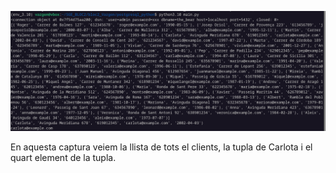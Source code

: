 ![captura6](captura6.png)

En aquesta captura veiem la llista de tots el clients, la tupla de Carlota i el quart element de la tupla.